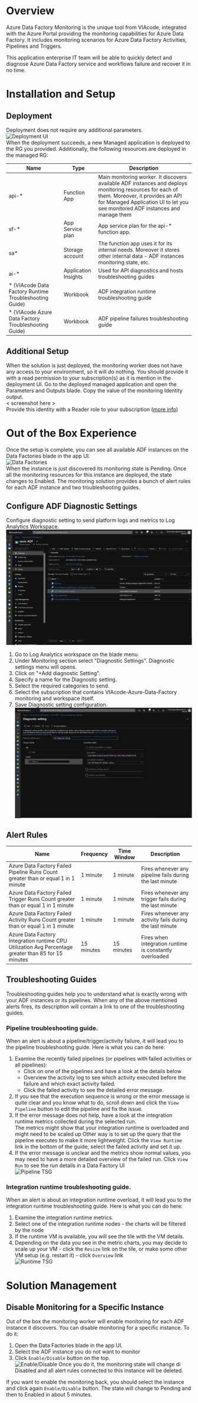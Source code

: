 # Overview
Azure Data Factory Monitoring is the unique tool from VIAcode, integrated with the Azure Portal providing the monitoring capabilities for Azure Data Factory. It includes monitoring scenarios for Azure Data Factory Activities, Pipelines and Triggers. 

This application enterprise IT team will be able to quickly detect and diagnose Azure Data Factory service and workflows failure and recover it in no time. 
# Installation and Setup
## Deployment
Deployment does not require any additional parameters.  
![Deployment UI](Artifacts/deploymentUI.PNG)  
When the deployment succeeds, a new Managed application is deployed to the RG you provided.
Additionally, the following resources are deployed in the managed RG:


| Name                                                   | Type                 | Description                                                                                                                                                                                                                     |
|--------------------------------------------------------|----------------------|---------------------------------------------------------------------------------------------------------------------------------------------------------------------------------------------------------------------------------|
| api-*                                                  | Function App         | Main monitoring worker. It discovers available ADF instances and deploys monitoring resources for each of them. Moreover, it provides an API for Managed Application UI to let you see monitored ADF instances and manage them |
| sf-*                                                   | App Service plan     | App service plan for the api-* function app.                                                                                                                                                                                    |
| sa*                                                    | Storage account      | The function app uses it for its internal needs. Moreover it stores other internal data - ADF instances monitoring state, etc.                                                                                                  |
| ai-*                                                   | Application Insights | Used for API diagnostics and hosts troubleshooting guides                                                                                                                                                                       |
| * (VIAcode Data Factory Runtime Troubleshooting Guide) | Workbook             | ADF integration runtime troubleshooting guide                                                                                                                                                                                   |
| * (VIAcode Azure Data Factory Troubleshooting Guide)   | Workbook             | ADF pipeline failures troubleshooting guide                                                                                                                                                                                     |
## Additional Setup
When the solution is just deployed, the monitoring worker does not have any access to your environment, so it will do nothing. You should provide it with a read permission to your subscription(s) as it is mention in the deployment UI.
Go to the deployed managed application and open the Parameters and Outputs blade. Copy the value of the monitoring Identity output.  
< screenshot here >  
Provide this identity with a Reader role to your subscription ([more info](https://docs.microsoft.com/en-us/azure/active-directory/managed-identities-azure-resources/howto-assign-access-portal))
# Out of the Box Experience
Once the setup is complete, you can see all available ADF instances on the Data Factories blade in the app UI.  
![Data Factories](Artifacts/DataFactories.PNG)  
When the instance is just discovered its monitoring state is Pending. Once all the monitoring resources for this instance are deployed, the state changes to Enabled.
The monitoring solution provides a bunch of alert rules for each ADF instance and two troubleshooting guides.
## Configure ADF Diagnostic Settings
Configure diagnostic setting to send platform logs and metrics to Log Analytics Workspace.
![Log Analytics Workspace](Artifacts/LogAnalyticsWorkspace.PNG)
1. Go to Log Analytics workspace on the blade menu.
2. Under Monitoring section select "Diagnostic Settings". Diagnostic settings menu will opens.
3. Click on "+Add diagnostic Setting".
4. Specify a name for the Diagnostic setting. 
5. Select the required categories to send.
6. Select the subscription that contains VIAcode-Azure-Data-Factory monitoring and workspace itself.
7. Save Diagnostic setting configuration.
![Save Diagnostic Setting](Artifacts/SaveDiagnosticSetting.PNG)


## Alert Rules
| Name                                                                                                 | Frequency  | Time Window | Description                                              |
|------------------------------------------------------------------------------------------------------|------------|-------------|----------------------------------------------------------|
| Azure Data Factory Failed Pipeline Runs Count greater than or equal 1 in 1 minute                    | 1 minute   | 1 minute    | Fires whenever any pipeline fails during the last minute |
| Azure Data Factory Failed Trigger Runs Count greater than or equal 1 in 1 minute                     | 1 minute   | 1 minute    | Fires whenever any trigger fails during the last minute  |
| Azure Data Factory Failed Activity Runs Count greater than or equal 1 in 1 minute                    | 1 minute   | 1 minute    | Fires whenever any activity fails during the last minute |
| Azure Data Factory Integration runtime CPU Utilization Avg Percentage greater than 85 for 15 minutes | 15 minutes | 15 minutes  | Fires when integration runtime is constantly overloaded  |
## Troubleshooting Guides
Troubleshooting guides help you to understand what is exactly wrong with your ADF instances or its pipelines. When any of the above mentioned alerts fires, its description will contain a link to one of the troubleshooting guides.
### Pipeline troubleshooting guide.
When an alert is about a pipeline/trigger/activity failure, it will lead you to the pipeline troubleshooting guide. Here is what you can do here:
1. Examine the recently failed pipelines (or pipelines with failed activities or all pipelines):
    * Click on one of the pipelines and have a look at the details below
    * Overview the activity log to see which activity executed before the failure and which exact activity failed.
    * Click the failed activity to see the detailed error message.
2. If you see that the execution sequence is wrong or the error message is quite clear and you know what to do, scroll down and click the `View Pipeline` button to edit the pipeline and fix the issue.
3. If the error message does not help, have a look at the integration runtime metrics collected during the selected run.  
   The metrics might show that your integration runtime is overloaded and might need to be scaled up
   Other way is to set up the query that the pipeline executes to make it more lightweight. Click the `View Runtime` link in the bottom of the guide, select the failed activity and set it up.
4. If the error message is unclear and the metrics show normal values, you may need to have a more detailed overview of the failed run. Click `View Run` to see the run details in a Data Factory UI  
![Pipeline TSG](Artifacts/PipelineTSG.PNG)
### Integration runtime troubleshooting guide.
When an alert is about an integration runtime overload, it will lead you to the integration runtime troubleshooting guide. Here is what you can do here:
1. Examine the integration runtime metrics.
2. Select one of the integration runtime nodes - the charts will be filtered by the node
3. If the runtime VM is available, you will see the tile with the VM details.
4. Depending on the data you see in the metric charts, you may decide to scale up your VM - click the `Resize` link on the tile, or make some other VM setup (e.g. restart it) - click `Overview` link  
![Runtime TSG](Artifacts/RuntimeTSG.PNG)
# Solution Management
## Disable Monitoring for a Specific Instance
Out of the box the monitoring worker will enable monitoring for each ADF instance it discovers. You can disable monitoring for a specific instance. To do it:
1. Open the Data Factories blade in the app UI. 
2. Select the ADF instance you do not want to monitor
3. Click `Enable/Disable` button on the top.  
![Enable/Disable](Artifacts/EnableDisable.PNG) 
Once you do it, the monitoring state will change di Disabled and all alert rules connected to this instance will be deleted.

If you want to enable the monitoring back, you should select the instance and click again `Enable/Disable` button. The state will change to Pending and then to Enabled in about 5 minutes.
